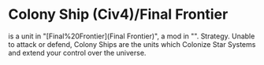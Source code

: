 # Colony Ship (Civ4)/Final Frontier

 is a unit in "[Final%20Frontier](Final Frontier)", a mod in "".
Strategy.
Unable to attack or defend, Colony Ships are the units which Colonize Star Systems and extend your control over the universe.